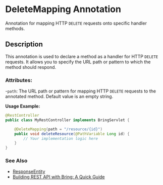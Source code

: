 # DeleteMapping Annotation

Annotation for mapping HTTP `DELETE` requests onto specific handler methods.

## Description
This annotation is used to declare a method as a handler for HTTP `DELETE` requests. It allows you to specify the URL path or pattern to which the method should respond.

### Attributes:
-`path`: The URL path or pattern for mapping HTTP `DELETE` requests to the annotated method. Default value is an empty string.

**Usage Example:**
```java
@RestController
public class MyRestController implements BringServlet {

    @DeleteMapping(path = "/resource/{id}")
    public void deleteResource(@PathVariable Long id) {
        // Your implementation logic here
    }
}
```

### See Also
- [ResponseEntity](../ResponseEntity.md)
- [Building REST API with Bring: A Quick Guide](../RestApi.md)